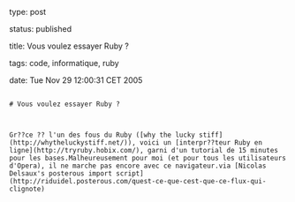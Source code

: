 type: post
status: published
title: Vous voulez essayer Ruby ?
tags: code, informatique, ruby
date: Tue Nov 29 12:00:31 CET 2005
~~~~~~
# Vous voulez essayer Ruby ?

Gr??ce ?? l'un des fous du Ruby ([why the lucky stiff](http://whytheluckystiff.net/)), voici un [interpr??teur Ruby en ligne](http://tryruby.hobix.com/), garni d'un tutorial de 15 minutes pour les bases.Malheureusement pour moi (et pour tous les utilisateurs d'Opera), il ne marche pas encore avec ce navigateur.via [Nicolas Delsaux's posterous import script](http://riduidel.posterous.com/quest-ce-que-cest-que-ce-flux-qui-clignote)